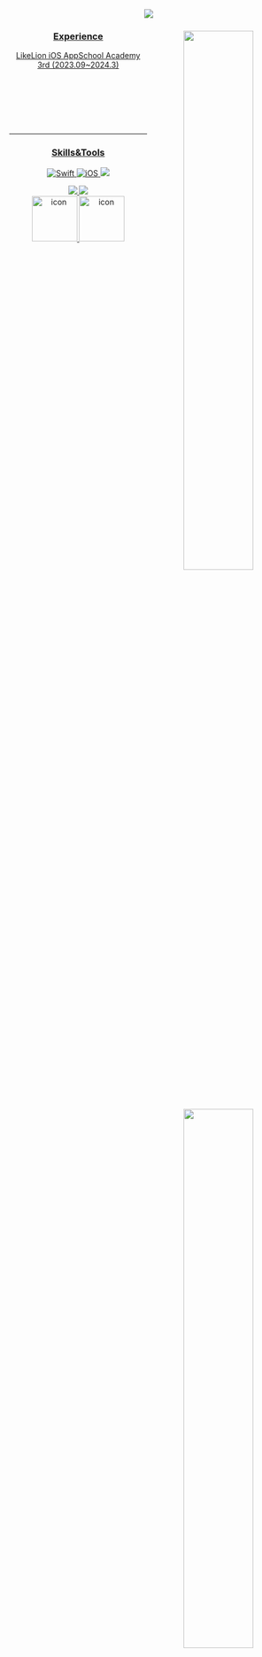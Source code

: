 ​<div align="center">
    
![](https://i.imgur.com/VvoWlWo.gif)

<div align="center">
<a href="https://github.com/ha-nabi/github-readme-stats">
      <img align="right" width=50% src="https://github-readme-stats.vercel.app/api?username=ha-nabi&show_icons=true&theme=dark&hide_border=false&bg_color=0F1217&icon_color=4E9CFF&text_color=ffffff&title_color=1D64E8&rank_icon=stats" />

 
### Experience 
<div align="center">

LikeLion iOS AppSchool Academy 3rd (2023.09~2024.3)
 <br>
 <br>
 <br>  
 <br>  
 <br>
 
</div>
 
---

<a href="https://git.io/streak-stats" title="Go to Source">
      <img align="right" width=50% src="http://github-readme-streak-stats.herokuapp.com?user=ha-nabi&hide_border=false&theme=github-dark-blue" alt="" />

### Skills&Tools
<div align="center">

![Swift](https://img.shields.io/badge/Swift-FA7343?style=flat-square&logo=Swift&logoColor=white&edge_flat=false) 
![iOS](https://img.shields.io/badge/iOS-222222?style=flat-square&logo=Apple&logoColor=white) 
<img src="https://img.shields.io/badge/XCode-147EFB?style=flat-square&logo=xcode&logoColor=white"/>
    
<img src="https://img.shields.io/badge/GitHub-181717?style=flat-square&logo=github&logoColor=white"/>   
<img src="https://img.shields.io/badge/Git-F05032?style=flat-square&logo=Git&logoColor=white"/>  
<br>
<img src="https://techstack-generator.vercel.app/swift-icon.svg" alt="icon" width="82" height="82" />  
<img src="https://techstack-generator.vercel.app/github-icon.svg" alt="icon" width="82" height="82" />
  <br>
 
</div>
 
